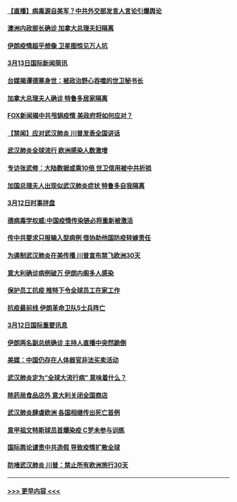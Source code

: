 #### [【直播】病毒源自美军？中共外交部发言人言论引爆舆论](../pages/prog202/a102798842.md?t=03132131) 
#### [澳洲内政部长确诊 加拿大总理夫妇隔离](../pages/prog202/a102798781.md?t=03132131) 
#### [伊朗疫情超乎想像 卫星图惊见万人坑](../pages/prog202/a102798711.md?t=03132131) 
#### [3月13日国际新闻简讯](../pages/prog202/a102798719.md?t=03132131) 
#### [台媒揭谭德塞身世：被政治野心吞噬的世卫秘书长](../pages/prog202/a102798536.md?t=03132131) 
#### [加拿大总理夫人确诊 特鲁多居家隔离](../pages/prog202/a102798517.md?t=03132131) 
#### [FOX新闻揭中共甩锅疫情 美政府将如何应对？](../pages/prog202/a102798399.md?t=03132131) 
#### [【禁闻】应对武汉肺炎 川普发表全国讲话](../pages/prog202/a102798327.md?t=03132131) 
#### [武汉肺炎全球流行 欧洲感染人数激增](../pages/prog202/a102798382.md?t=03132131) 
#### [专访张武修：大陆数据或乘10倍 世卫信用被中共折损](../pages/prog202/a102798376.md?t=03132131) 
#### [加国总理夫人出现似武汉肺炎症状 特鲁多自我隔离](../pages/prog202/a102798326.md?t=03132131) 
#### [3月12日时事拼盘](../pages/prog202/a102798314.md?t=03132131) 
#### [德病毒学权威:中国疫情传染链必将重新被激活](../pages/prog202/a102798303.md?t=03132131) 
#### [传中共要求只报输入型病例  借协助他国防疫转嫁责任](../pages/prog202/a102798279.md?t=03132131) 
#### [为遏制武汉肺炎在美传播 川普宣布禁飞欧洲30天](../pages/prog202/a102798249.md?t=03132131) 
#### [意大利确诊病例破万 伊朗内阁多人感染](../pages/prog202/a102798155.md?t=03132131) 
#### [保护员工抗疫 推特下令全球员工在家工作](../pages/prog202/a102798053.md?t=03132131) 
#### [抗疫最前线 伊朗革命卫队5士兵阵亡](../pages/prog202/a102798033.md?t=03132131) 
#### [3月12日国际重要讯息](../pages/prog202/a102797939.md?t=03132131) 
#### [伊朗两名副总统确诊 主持人直播中突然跪倒](../pages/prog202/a102797898.md?t=03132131) 
#### [美媒：中国仍存在人体器官非法买卖活动](../pages/prog202/a102797745.md?t=03132131) 
#### [武汉肺炎定为“全球大流行病” 意味着什么？](../pages/prog202/a102797736.md?t=03132131) 
#### [除药局食品店外 意大利关闭全国商店](../pages/prog202/a102797725.md?t=03132131) 
#### [武汉肺炎肆虐欧洲 各国相继传出死亡首例](../pages/prog202/a102797718.md?t=03132131) 
#### [意甲祖文特斯球员首爆染疫 C罗未参与训练](../pages/prog202/a102797708.md?t=03132131) 
#### [国际舆论谴责中共造假 导致疫情扩散全球](../pages/prog202/a102797692.md?t=03132131) 
#### [防堵武汉肺炎 川普：禁止所有欧洲旅行30天](../pages/prog202/a102797681.md?t=03132131) 

----
#### [ >>> 更早内容 <<< ](../indexes/prog202-earlier.md)
